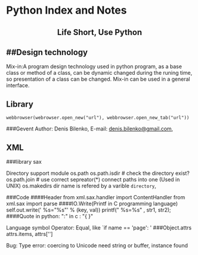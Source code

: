 Python Index and Notes
======================

<div align=center><h2>Life Short, Use Python</h2></div>


##Design technology
-------------------
Mix-in:A program design technology used in python program, as a base class or method of a class, can be dynamic changed during the runing time, so presentation of a class can be changed. Mix-in can be used in a general interface.  


Library
-------
    webbrowser(webrowser.open_new("url"), webbrowser.open_new_tab("url"))
###Gevent
Author: Denis Bilenko, E-mail: denis.bilenko@gmail.com,   

XML
---
###library
sax  

Directory support
module
    os.path
    os.path.isdir # check the directory exist?
    os.path.join # use correct sepreator(*) connect paths into one (Used in UNIX)
    os.makedirs
dir name is refered by a varible `directory`, 

###Code
####Header
    from xml.sax.handler import ContentHandler
    from xml.sax import parse
####IO.Write(Printf in C programming language)
    self.out.write(' %s="%s"' % (key, val))
            printf(" %s=%s"   , str1, str2);
####Quote
    in python: ":"
    in c     : "{ }"

Language symbol
Operator:
Equal, like `if name == 'page': '
###Object.attrs
attrs.items, attrs['']


Bug:
Type error: coercing to Unicode need string or buffer, instance found

